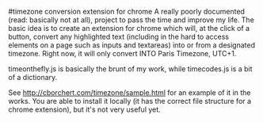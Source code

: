 #timezone conversion extension for chrome
A really poorly documented (read: basically not at all), project to pass the time and improve my life. 
The basic idea is to create an extension for chrome which will, at the click of a button, convert any highlighted text (including in the hard to access elements on a page such as inputs and textareas) into or from a designated timezone. Right now, it will only convert INTO Paris Timezone, UTC+1. 

timeonthefly.js is basically the brunt of my work, while timecodes.js is a bit of a dictionary.

See http://cborchert.com/timezone/sample.html for an example of it in the works. You are able to install it locally (it has the correct file structure for a chrome extension), but it's not very useful yet. 
